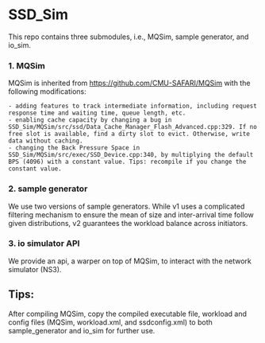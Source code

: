 # SSD_Sim

This repo contains three submodules, i.e., MQSim, sample generator, and io_sim.

### 1. MQSim 
MQSim is inherited from https://github.com/CMU-SAFARI/MQSim with the following modifications:
    
    - adding features to track intermediate information, including request response time and waiting time, queue length, etc.
    - enabling cache capacity by changing a bug in SSD_Sim/MQSim/src/ssd/Data_Cache_Manager_Flash_Advanced.cpp:329. If no free slot is available, find a dirty slot to evict. Otherwise, write data without caching.
    - changing the Back Pressure Space in SSD_Sim/MQSim/src/exec/SSD_Device.cpp:340, by multiplying the default BPS (4096) with a constant value. Tips: recompile if you change the constant value.

### 2. sample generator
We use two versions of sample generators. While v1 uses a complicated filtering mechanism to ensure the mean of size and inter-arrival time follow given distributions, v2 guarantees the workload balance across initiators.

### 3. io simulator API
We provide an api, a warper on top of MQSim, to interact with the network simulator (NS3).


## Tips:
After compiling MQSim, copy the compiled executable file, workload and config files (MQSim, workload.xml, and ssdconfig.xml) to both sample_generator and io_sim for further use.
